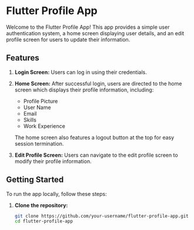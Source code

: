 # Flutter Profile App

Welcome to the Flutter Profile App! This app provides a simple user authentication system, a home screen displaying user details, and an edit profile screen for users to update their information.

## Features

1. **Login Screen:** Users can log in using their credentials.

2. **Home Screen:** After successful login, users are directed to the home screen which displays their profile information, including:
   - Profile Picture
   - User Name
   - Email
   - Skills
   - Work Experience
   
   The home screen also features a logout button at the top for easy session termination.

3. **Edit Profile Screen:** Users can navigate to the edit profile screen to modify their profile information.

## Getting Started

To run the app locally, follow these steps:

1. **Clone the repository:**

   ```bash
   git clone https://github.com/your-username/flutter-profile-app.git
   cd flutter-profile-app

